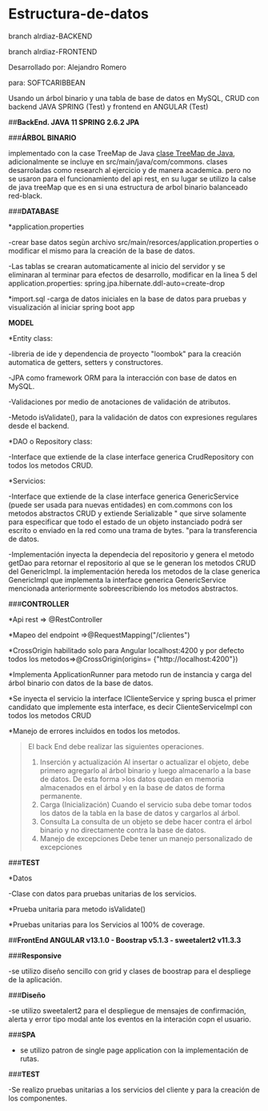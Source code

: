 # Estructura-de-datos

branch alrdiaz-BACKEND

branch alrdiaz-FRONTEND

Desarrollado por: Alejandro Romero 

para: SOFTCARIBBEAN


Usando un árbol binario y una tabla de base de datos en MySQL, CRUD con backend JAVA SPRING (Test) y frontend en ANGULAR (Test)


##**BackEnd. JAVA 11 SPRING 2.6.2 JPA**

###**ÁRBOL BINARIO**

implementado con la case TreeMap de Java [clase TreeMap de Java](https://docs.oracle.com/javase/8/docs/api/java/util/TreeMap.html), adicionalmente se incluye en src/main/java/com/commons.
clases desarroladas como research al ejercicio y de manera academica. pero no se usaron para el funcionamiento 
del api rest, en su lugar se utilizo la calse de java treeMap que es en si una estructura de arbol binario 
balanceado red-black.


###**DATABASE**

*application.properties

-crear base datos segùn archivo src/main/resorces/application.properties o modificar el mismo para la creación de la base de datos.

-Las tablas se crearan automaticamente al inicio del servidor y se eliminaran al terminar para efectos de desarrollo, modificar en la linea 5 del application.properties:
spring.jpa.hibernate.ddl-auto=create-drop

*import.sql
-carga de datos iniciales en la base de datos para pruebas y visualización al iniciar spring boot app

**MODEL**

*Entity class:

-libreria de ide y dependencia de proyecto "loombok" para la creación automatica de getters, setters y constructores.

-JPA como framework ORM para la interacción con base de datos en MySQL.

-Validaciones por medio de anotaciones de validación de atributos.

-Metodo isValidate(), para la validación de datos con expresiones regulares desde el backend.

*DAO o Repository class:

-Interface que extiende de la clase interface generica CrudRepository con todos los metodos CRUD.

*Servicios:

-Interface que extiende de la clase interface generica GenericService (puede ser usada para nuevas entidades) en com.commons con los metodos abstractos CRUD y extiende Serializable " que sirve solamente para especificar que todo el estado de un objeto instanciado podrá ser escrito o enviado en la red como una trama de bytes. "para la transferencia de datos.

-Implementación inyecta la dependecia del repositorio y genera el metodo getDao para retornar el repositorio al que se le generan los metodos CRUD del GenericImpl. la implementación hereda los metodos de la clase generica GenericImpl que implementa la interface generica GenericService mencionada anteriormente sobreescribiendo los metodos abstractos.


###**CONTROLLER**

*Api rest => @RestController

*Mapeo del endpoint =>@RequestMapping("/clientes") 

*CrossOrigin habilitado solo para Angular localhost:4200 y por defecto todos los metodos=>@CrossOrigin(origins= {"http://localhost:4200"})


*Implementa  ApplicationRunner para metodo run de instancia y carga del árbol binario con datos de la base de datos.



*Se inyecta el servicio la interface IClienteService y spring busca el primer candidato que implemente esta interface, es decir ClienteServiceImpl con todos los metodos CRUD

*Manejo de errores incluidos en todos los metodos.



>El back End debe realizar las siguientes operaciones.
>1. Inserción y actualización Al insertar o actualizar el objeto, debe primero agregarlo al árbol binario y luego almacenarlo a la base de datos. De esta forma >los datos quedan en memoria almacenados en el árbol y en la base de datos de forma permanente.
>2.  Carga (Inicialización) Cuando el servicio suba debe tomar todos los datos de la tabla en la base de datos y cargarlos al árbol. 
>3.  Consulta La consulta de un objeto se debe hacer contra el árbol binario y no directamente contra la base de datos. 
>4.  Manejo de excepciones Debe tener un manejo personalizado de excepciones

###**TEST**

*Datos

-Clase con datos para pruebas unitarias de los servicios.

*Prueba unitaria para metodo isValidate()

*Pruebas unitarias para los Servicios al 100% de coverage.

##**FrontEnd ANGULAR v13.1.0 - Boostrap v5.1.3 - sweetalert2 v11.3.3**

###**Responsive**

-se utilizo diseño sencillo con grid y clases de boostrap para el despliege de la aplicación.

###**Diseño**

-se utilizo sweetalert2 para el despliegue de mensajes de confirmación, alerta y error tipo modal ante los eventos en la interación copn el usuario.

###**SPA** 

- se utilizo patron de single page application con la implementación de rutas.

###**TEST**

-Se   realizo pruebas unitarias a los servicios del cliente y para la creación de los componentes.











